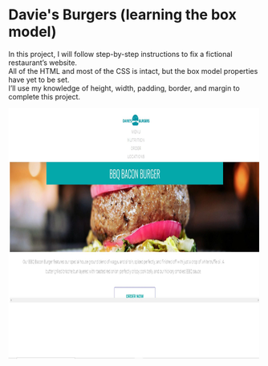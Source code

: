 <!DOCTYPE html> 
<html>
<h1>Davie's Burgers (learning the box model)</h1>

<body>
  <p>In this project, I will follow step-by-step instructions to fix a fictional restaurant’s website. 
   <br> All of the HTML and most of the CSS is intact, but the box model properties have yet to be set. 
    <br> I’ll use my knowledge of height, width, padding, border, and margin to complete this project.</p>
  
  
  <img src="daviesburgers1.JPG" height="500px" width="500px">
   

</body>
            </html>

